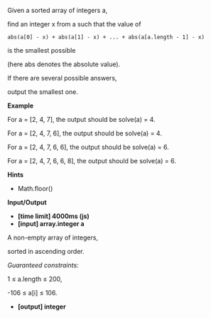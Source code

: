 Given a sorted array of integers a,

find an integer x from a such that the value of

    abs(a[0] - x) + abs(a[1] - x) + ... + abs(a[a.length - 1] - x)

is the smallest possible 

(here abs denotes the absolute value).

If there are several possible answers, 

output the smallest one.

**Example**

For a = [2, 4, 7], the output should be
solve(a) = 4.

For a = [2, 4, 7, 6], the output should be
solve(a) = 4.

For a = [2, 4, 7, 6, 6], the output should be
solve(a) = 6.

For a = [2, 4, 7, 6, 6, 8], the output should be
solve(a) = 6.

**Hints**
-   Math.floor()

**Input/Output**

- **[time limit] 4000ms (js)**
- **[input] array.integer a**

A non-empty array of integers,

sorted in ascending order.

*Guaranteed constraints:*

1 ≤ a.length ≤ 200,

-106 ≤ a[i] ≤ 106.

- **[output] integer**